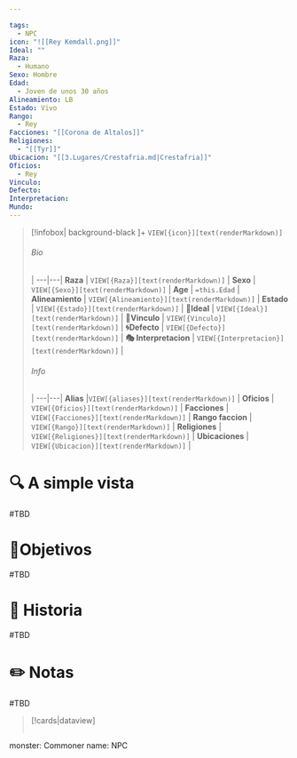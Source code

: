```yaml
---

tags:
  - NPC
icon: "![[Rey Kemdall.png]]"
Ideal: ""
Raza:
  - Humano
Sexo: Hombre
Edad:
  - Joven de unos 30 años
Alineamiento: LB
Estado: Vivo
Rango:
  - Rey
Facciones: "[[Corona de Altalos]]"
Religiones:
  - "[[Tyr]]"
Ubicacion: "[[3.Lugares/Crestafria.md|Crestafria]]"
Oficios:
  - Rey
Vinculo: 
Defecto: 
Interpretacion:
Mundo: 
---
```


> [!infobox| background-black ]+
`VIEW[{icon}][text(renderMarkdown)]`
> ###### Bio
>  |
> ---|---|
> **Raza** | `VIEW[{Raza}][text(renderMarkdown)]` |
> **Sexo** | `VIEW[{Sexo}][text(renderMarkdown)]` |
> **Age** | `=this.Edad` |
> **Alineamiento** | `VIEW[{Alineamiento}][text(renderMarkdown)]` |
> **Estado** | `VIEW[{Estado}][text(renderMarkdown)]` |
>  **💭Ideal** | `VIEW[{Ideal}][text(renderMarkdown)]` |
>  **🔗Vinculo** | `VIEW[{Vinculo}][text(renderMarkdown)]` |
>  **🌀Defecto** | `VIEW[{Defecto}][text(renderMarkdown)]` |
>  **🎭 Interpretacion** | `VIEW[{Interpretacion}][text(renderMarkdown)]` |
> ###### Info
>  |
> ---|---|
> **Alias** |`VIEW[{aliases}][text(renderMarkdown)]` |
> **Oficios** | `VIEW[{Oficios}][text(renderMarkdown)]` |
> **Facciones** | `VIEW[{Facciones}][text(renderMarkdown)]` |
> **Rango faccion** |  `VIEW[{Rango}][text(renderMarkdown)]` |
> **Religiones** | `VIEW[{Religiones}][text(renderMarkdown)]` |
> **Ubicaciones** | `VIEW[{Ubicacion}][text(renderMarkdown)]` |

# 🔍 A simple vista

#TBD

# 🎯Objetivos

#TBD

# 📜 Historia

#TBD
# ✏️ Notas

#TBD

> [!cards|dataview] 
> ```statblock
monster: Commoner
name: NPC
> ```